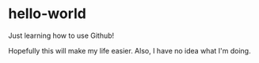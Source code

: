 # hello-world
Just learning how to use Github!


Hopefully this will make my life easier.
Also, I have no idea what I'm doing.
